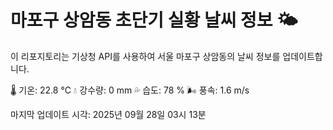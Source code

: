 
# 마포구 상암동 초단기 실황 날씨 정보 🌤️

이 리포지토리는 기상청 API를 사용하여 서울 마포구 상암동의 날씨 정보를 업데이트합니다. 

🌡️ 기온: 22.8 ℃
💧 강수량: 0 mm
💦 습도: 78 %
🌬️ 풍속: 1.6 m/s

마지막 업데이트 시각: 2025년 09월 28일 03시 13분    
